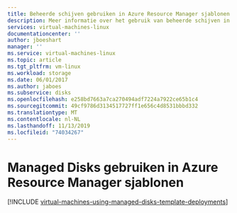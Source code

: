 ```yaml
---
title: Beheerde schijven gebruiken in Azure Resource Manager sjablonen voor virtuele Linux-machines
description: Meer informatie over het gebruik van beheerde schijven in Azure Resource Manager sjablonen voor virtuele Linux-machines
services: virtual-machines-linux
documentationcenter: ''
author: jboeshart
manager: ''
ms.service: virtual-machines-linux
ms.topic: article
ms.tgt_pltfrm: vm-linux
ms.workload: storage
ms.date: 06/01/2017
ms.author: jaboes
ms.subservice: disks
ms.openlocfilehash: e258bd7663a7ca270494adf7224a7922ce65b1c4
ms.sourcegitcommit: 49cf9786d3134517727ff1e656c4d8531bbbd332
ms.translationtype: MT
ms.contentlocale: nl-NL
ms.lasthandoff: 11/13/2019
ms.locfileid: "74034267"
---
```

# <a name="using-managed-disks-in-azure-resource-manager-templates"></a>Managed Disks gebruiken in Azure Resource Manager sjablonen
[!INCLUDE [virtual-machines-using-managed-disks-template-deployments](../../../includes/virtual-machines-using-managed-disks-template-deployments.md)]
